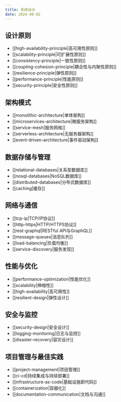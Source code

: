 ```yaml
---
title: 系统设计
date: 2024-08-02
---
```

## 设计原则

- [[high-availability-principle|高可用性原则]]
- [[scalability-principle|可扩展性原则]]
- [[consistency-principle|一致性原则]]
- [[coupling-cohesion-principle|耦合性与内聚性原则]]
- [[resilience-principle|弹性原则]]
- [[performance-principle|性能原则]]
- [[security-principle|安全性原则]]

## 架构模式

- [[monolithic-architecture|单体架构]]
- [[microservices-architecture|微服务架构]]
- [[service-mesh|服务网格]]
- [[serverless-architecture|无服务器架构]]
- [[event-driven-architecture|事件驱动架构]]

## 数据存储与管理

- [[relational-databases|关系型数据库]]
- [[nosql-databases|NoSQL数据库]]
- [[distributed-databases|分布式数据库]]
- [[caching|缓存]]

## 网络与通信

- [[tcp-ip|TCP/IP协议]]
- [[http-https|HTTP/HTTPS协议]]
- [[rest-graphql|RESTful API与GraphQL]]
- [[message-queues|消息队列]]
- [[load-balancing|负载均衡]]
- [[service-discovery|服务发现]]

## 性能与优化

- [[performance-optimization|性能优化]]
- [[scalability|伸缩性]]
- [[high-availability|高可用性]]
- [[resilient-design|弹性设计]]

## 安全与监控

- [[security-design|安全设计]]
- [[logging-monitoring|日志与监控]]
- [[disaster-recovery|容灾设计]]

## 项目管理与最佳实践

- [[project-management|项目管理]]
- [[ci-cd|持续集成与持续部署]]
- [[infrastructure-as-code|基础设施即代码]]
- [[containerization|容器化]]
- [[documentation-communication|文档与沟通]]
